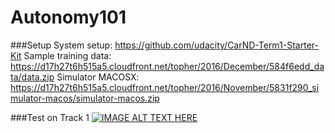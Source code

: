 # Autonomy101

###Setup
System setup: https://github.com/udacity/CarND-Term1-Starter-Kit
Sample training data: https://d17h27t6h515a5.cloudfront.net/topher/2016/December/584f6edd_data/data.zip
Simulator MACOSX: https://d17h27t6h515a5.cloudfront.net/topher/2016/November/5831f290_simulator-macos/simulator-macos.zip

###Test on Track 1
[![IMAGE ALT TEXT HERE](https://img.youtube.com/vi/Ra-MEWdlCWA/0.jpg)](https://www.youtube.com/watch?v=Ra-MEWdlCWA)
